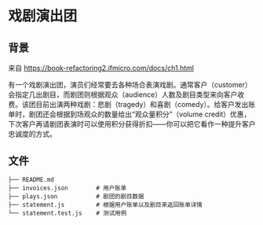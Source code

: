 # 戏剧演出团

## 背景

来自 <https://book-refactoring2.ifmicro.com/docs/ch1.html>  

有一个戏剧演出团，演员们经常要去各种场合表演戏剧。通常客户（customer）会指定几出剧目，而剧团则根据观众（audience）人数及剧目类型来向客户收费。该团目前出演两种戏剧：悲剧（tragedy）和喜剧（comedy）。给客户发出账单时，剧团还会根据到场观众的数量给出“观众量积分”（volume credit）优惠，下次客户再请剧团表演时可以使用积分获得折扣——你可以把它看作一种提升客户忠诚度的方式。  

## 文件

```
├── README.md
├── invoices.json        # 用户账单
├── plays.json           # 剧团的剧目数据
├── statement.js         # 根据用户账单以及剧目来返回账单详情
└── statement.test.js    # 测试用例
```